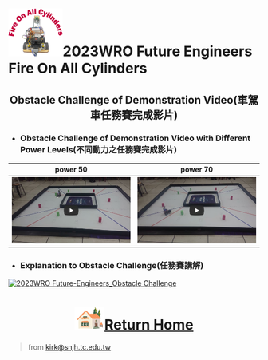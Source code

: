 ![LOGO](../../other/img/logo.png)2023WRO Future Engineers Fire On All Cylinders  
=====

## <div align="center">Obstacle Challenge of Demonstration Video(車駕車任務賽完成影片)</div>
 - ### Obstacle Challenge of Demonstration Video with Different Power Levels(不同動力之任務賽完成影片)
|power 50   |power 70  |
|:---:|:---:|
|[![Obstacle Challenge 50  Fire-On-All-Cylinders](./img/Obstacle_Challenge_50.jpg)](https://youtu.be/Jo7555gfXG8 "Obstacle Challenge 50  Fire-On-All-Cylinders")|[![Obstacle Challenge 70  Fire-On-All-Cylinders](./img/Obstacle_Challenge_70.jpg)](https://youtu.be/iCmcXbACizY "Obstacle Challenge 70  Fire-On-All-Cylinders")|

 - ### Explanation to Obstacle Challenge(任務賽講解)  
[![2023WRO Future-Engineers_Obstacle Challenge](   )](https://youtu.be/CwvGDfQJ8cQ "2023WRO Future-Engineers_Obstacle Challenge")

# <div align="center">![HOME](../../other/img/Home.png)[Return Home](../../)</div>  

> from kirk@snjh.tc.edu.tw
